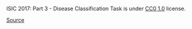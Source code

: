 ISIC 2017: Part 3 - Disease Classification Task is under [CC0 1.0](https://creativecommons.org/publicdomain/zero/1.0/) license.

[Source](https://challenge.isic-archive.com/landing/2017/44/)